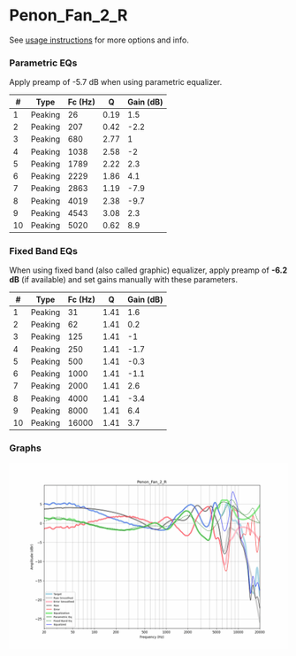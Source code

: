 # Penon_Fan_2_R
See [usage instructions](https://github.com/jaakkopasanen/AutoEq#usage) for more options and info.

### Parametric EQs
Apply preamp of -5.7 dB when using parametric equalizer.

|   # | Type    |   Fc (Hz) |    Q |   Gain (dB) |
|-----|---------|-----------|------|-------------|
|   1 | Peaking |        26 | 0.19 |         1.5 |
|   2 | Peaking |       207 | 0.42 |        -2.2 |
|   3 | Peaking |       680 | 2.77 |         1   |
|   4 | Peaking |      1038 | 2.58 |        -2   |
|   5 | Peaking |      1789 | 2.22 |         2.3 |
|   6 | Peaking |      2229 | 1.86 |         4.1 |
|   7 | Peaking |      2863 | 1.19 |        -7.9 |
|   8 | Peaking |      4019 | 2.38 |        -9.7 |
|   9 | Peaking |      4543 | 3.08 |         2.3 |
|  10 | Peaking |      5020 | 0.62 |         8.9 |

### Fixed Band EQs
When using fixed band (also called graphic) equalizer, apply preamp of **-6.2 dB** (if available) and set gains manually with these parameters.

|   # | Type    |   Fc (Hz) |    Q |   Gain (dB) |
|-----|---------|-----------|------|-------------|
|   1 | Peaking |        31 | 1.41 |         1.6 |
|   2 | Peaking |        62 | 1.41 |         0.2 |
|   3 | Peaking |       125 | 1.41 |        -1   |
|   4 | Peaking |       250 | 1.41 |        -1.7 |
|   5 | Peaking |       500 | 1.41 |        -0.3 |
|   6 | Peaking |      1000 | 1.41 |        -1.1 |
|   7 | Peaking |      2000 | 1.41 |         2.6 |
|   8 | Peaking |      4000 | 1.41 |        -3.4 |
|   9 | Peaking |      8000 | 1.41 |         6.4 |
|  10 | Peaking |     16000 | 1.41 |         3.7 |

### Graphs
![](./Penon_Fan_2_R.png)
